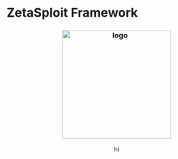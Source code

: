 # ZetaSploit Framework

<h3 align="center"><img src="https://user-images.githubusercontent.com/54115104/100971024-38649c80-3547-11eb-8738-59fb0bc7bc1f.png" alt="logo" height="250px"></h3>

<p align="center">
hi
</p>
